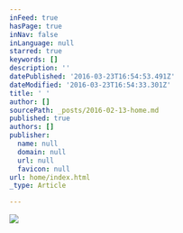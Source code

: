 ```yaml
---
inFeed: true
hasPage: true
inNav: false
inLanguage: null
starred: true
keywords: []
description: ''
datePublished: '2016-03-23T16:54:53.491Z'
dateModified: '2016-03-23T16:54:33.301Z'
title: ' '
author: []
sourcePath: _posts/2016-02-13-home.md
published: true
authors: []
publisher:
  name: null
  domain: null
  url: null
  favicon: null
url: home/index.html
_type: Article

---
```

![](https://s3-us-west-2.amazonaws.com/the-grid-img/p/02856fb4a4ba89ebec1abc6cfc4cad277c31ea32.jpg)